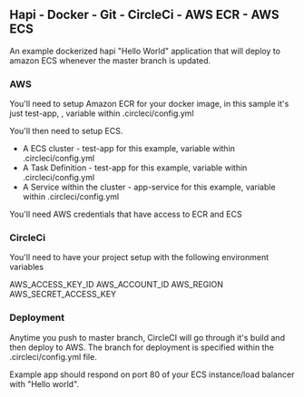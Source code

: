 ## Hapi - Docker - Git - CircleCi - AWS ECR - AWS ECS

An example dockerized hapi "Hello World" application that will deploy to amazon ECS whenever the master branch is updated.

### AWS

You'll need to setup Amazon ECR for your docker image, in this sample it's just test-app, , variable within .circleci/config.yml

You'll then need to setup ECS. 

- A ECS cluster - test-app for this example, variable within .circleci/config.yml
- A Task Definition - test-app for this example, variable within .circleci/config.yml
- A Service within the cluster - app-service for this example, variable within .circleci/config.yml

You'll need AWS credentials that have access to ECR and ECS

### CircleCi

You'll need to have your project setup with the following environment variables

AWS_ACCESS_KEY_ID
AWS_ACCOUNT_ID
AWS_REGION
AWS_SECRET_ACCESS_KEY


### Deployment

Anytime you push to master branch, CircleCI will go through it's build and then deploy to AWS.  The branch for deployment
is specified within the .circleci/config.yml file.   

Example app should respond on port 80 of your ECS instance/load balancer with "Hello world".


